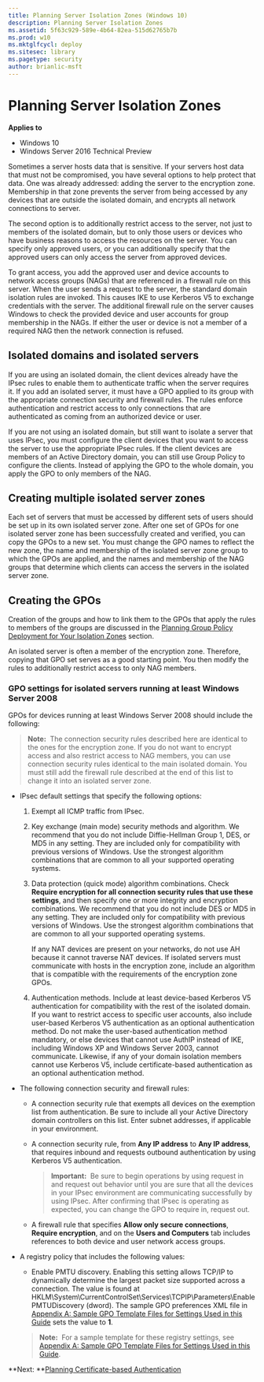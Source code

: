 ```yaml
---
title: Planning Server Isolation Zones (Windows 10)
description: Planning Server Isolation Zones
ms.assetid: 5f63c929-589e-4b64-82ea-515d62765b7b
ms.prod: w10
ms.mktglfcycl: deploy
ms.sitesec: library
ms.pagetype: security
author: brianlic-msft
---
```


# Planning Server Isolation Zones

**Applies to**
-   Windows 10
-   Windows Server 2016 Technical Preview

Sometimes a server hosts data that is sensitive. If your servers host data that must not be compromised, you have several options to help protect that data. One was already addressed: adding the server to the encryption zone. Membership in that zone prevents the server from being accessed by any devices that are outside the isolated domain, and encrypts all network connections to server.

The second option is to additionally restrict access to the server, not just to members of the isolated domain, but to only those users or devices who have business reasons to access the resources on the server. You can specify only approved users, or you can additionally specify that the approved users can only access the server from approved devices.

To grant access, you add the approved user and device accounts to network access groups (NAGs) that are referenced in a firewall rule on this server. When the user sends a request to the server, the standard domain isolation rules are invoked. This causes IKE to use Kerberos V5 to exchange credentials with the server. The additional firewall rule on the server causes Windows to check the provided device and user accounts for group membership in the NAGs. If either the user or device is not a member of a required NAG then the network connection is refused.

## Isolated domains and isolated servers

If you are using an isolated domain, the client devices already have the IPsec rules to enable them to authenticate traffic when the server requires it. If you add an isolated server, it must have a GPO applied to its group with the appropriate connection security and firewall rules. The rules enforce authentication and restrict access to only connections that are authenticated as coming from an authorized device or user.

If you are not using an isolated domain, but still want to isolate a server that uses IPsec, you must configure the client devices that you want to access the server to use the appropriate IPsec rules. If the client devices are members of an Active Directory domain, you can still use Group Policy to configure the clients. Instead of applying the GPO to the whole domain, you apply the GPO to only members of the NAG.

## Creating multiple isolated server zones

Each set of servers that must be accessed by different sets of users should be set up in its own isolated server zone. After one set of GPOs for one isolated server zone has been successfully created and verified, you can copy the GPOs to a new set. You must change the GPO names to reflect the new zone, the name and membership of the isolated server zone group to which the GPOs are applied, and the names and membership of the NAG groups that determine which clients can access the servers in the isolated server zone.

## Creating the GPOs

Creation of the groups and how to link them to the GPOs that apply the rules to members of the groups are discussed in the [Planning Group Policy Deployment for Your Isolation Zones](planning-group-policy-deployment-for-your-isolation-zones.md) section.

An isolated server is often a member of the encryption zone. Therefore, copying that GPO set serves as a good starting point. You then modify the rules to additionally restrict access to only NAG members.

### GPO settings for isolated servers running at least Windows Server 2008

GPOs for devices running at least Windows Server 2008 should include the following:

>**Note:**  The connection security rules described here are identical to the ones for the encryption zone. If you do not want to encrypt access and also restrict access to NAG members, you can use connection security rules identical to the main isolated domain. You must still add the firewall rule described at the end of this list to change it into an isolated server zone.

-   IPsec default settings that specify the following options:

    1.  Exempt all ICMP traffic from IPsec.

    2.  Key exchange (main mode) security methods and algorithm. We recommend that you do not include Diffie-Hellman Group 1, DES, or MD5 in any setting. They are included only for compatibility with previous versions of Windows. Use the strongest algorithm combinations that are common to all your supported operating systems.

    3.  Data protection (quick mode) algorithm combinations. Check **Require encryption for all connection security rules that use these settings**, and then specify one or more integrity and encryption combinations. We recommend that you do not include DES or MD5 in any setting. They are included only for compatibility with previous versions of Windows. Use the strongest algorithm combinations that are common to all your supported operating systems.

        If any NAT devices are present on your networks, do not use AH because it cannot traverse NAT devices. If isolated servers must communicate with hosts in the encryption zone, include an algorithm that is compatible with the requirements of the encryption zone GPOs.

    4.  Authentication methods. Include at least device-based Kerberos V5 authentication for compatibility with the rest of the isolated domain. If you want to restrict access to specific user accounts, also include user-based Kerberos V5 authentication as an optional authentication method. Do not make the user-based authentication method mandatory, or else devices that cannot use AuthIP instead of IKE, including Windows XP and Windows Server 2003, cannot communicate. Likewise, if any of your domain isolation members cannot use Kerberos V5, include certificate-based authentication as an optional authentication method.

-   The following connection security and firewall rules:

    -   A connection security rule that exempts all devices on the exemption list from authentication. Be sure to include all your Active Directory domain controllers on this list. Enter subnet addresses, if applicable in your environment.

    -   A connection security rule, from **Any IP address** to **Any IP address**, that requires inbound and requests outbound authentication by using Kerberos V5 authentication.

        >**Important:**  Be sure to begin operations by using request in and request out behavior until you are sure that all the devices in your IPsec environment are communicating successfully by using IPsec. After confirming that IPsec is operating as expected, you can change the GPO to require in, request out.

    -   A firewall rule that specifies **Allow only secure connections**, **Require encryption**, and on the **Users and Computers** tab includes references to both device and user network access groups.

-   A registry policy that includes the following values:

    -   Enable PMTU discovery. Enabling this setting allows TCP/IP to dynamically determine the largest packet size supported across a connection. The value is found at HKLM\\System\\CurrentControlSet\\Services\\TCPIP\\Parameters\\EnablePMTUDiscovery (dword). The sample GPO preferences XML file in [Appendix A: Sample GPO Template Files for Settings Used in this Guide](appendix-a-sample-gpo-template-files-for-settings-used-in-this-guide.md) sets the value to **1**.

    >**Note:**  For a sample template for these registry settings, see [Appendix A: Sample GPO Template Files for Settings Used in this Guide](appendix-a-sample-gpo-template-files-for-settings-used-in-this-guide.md).

**Next: **[Planning Certificate-based Authentication](planning-certificate-based-authentication.md)
